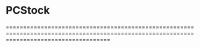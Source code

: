 # PCStock
==========================================================================================================================================
